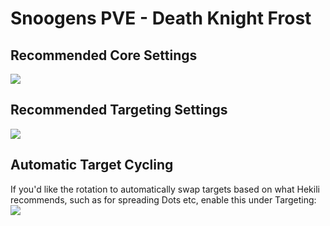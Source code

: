 # Snoogens PVE - Death Knight Frost   
## Recommended Core Settings  
![](https://i.imgur.com/s36M4mc.png)   

## Recommended Targeting Settings  
![](https://i.imgur.com/RpUW5a5.png)  

## Automatic Target Cycling  
If you'd like the rotation to automatically swap targets based on what Hekili recommends, such as for spreading Dots etc, enable this under Targeting:  
![](https://i.imgur.com/1rDyIp7.png)  